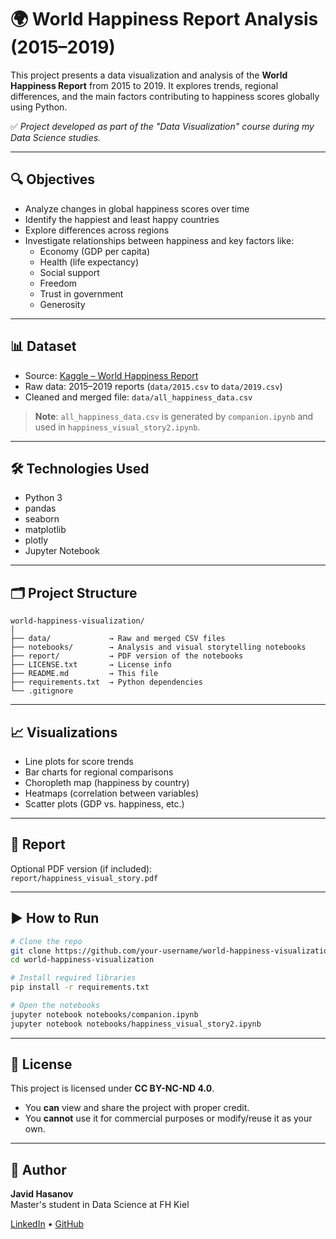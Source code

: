 # 🌍 World Happiness Report Analysis (2015–2019)

This project presents a data visualization and analysis of the **World Happiness Report** from 2015 to 2019. It explores trends, regional differences, and the main factors contributing to happiness scores globally using Python.

✅ *Project developed as part of the "Data Visualization" course during my Data Science studies.*

---

## 🔍 Objectives

- Analyze changes in global happiness scores over time  
- Identify the happiest and least happy countries  
- Explore differences across regions  
- Investigate relationships between happiness and key factors like:
  - Economy (GDP per capita)
  - Health (life expectancy)
  - Social support
  - Freedom
  - Trust in government
  - Generosity

---

## 📊 Dataset

- Source: [Kaggle – World Happiness Report](https://www.kaggle.com/datasets/unsdsn/world-happiness)
- Raw data: 2015–2019 reports (`data/2015.csv` to `data/2019.csv`)
- Cleaned and merged file: `data/all_happiness_data.csv`

> **Note**: `all_happiness_data.csv` is generated by `companion.ipynb` and used in `happiness_visual_story2.ipynb`.

---

## 🛠️ Technologies Used

- Python 3  
- pandas  
- seaborn  
- matplotlib  
- plotly  
- Jupyter Notebook

---

## 🗂️ Project Structure

```
world-happiness-visualization/
│
├── data/             → Raw and merged CSV files  
├── notebooks/        → Analysis and visual storytelling notebooks  
├── report/           → PDF version of the notebooks 
├── LICENSE.txt       → License info  
├── README.md         → This file  
├── requirements.txt  → Python dependencies  
└── .gitignore
```

---

## 📈 Visualizations

- Line plots for score trends  
- Bar charts for regional comparisons  
- Choropleth map (happiness by country)  
- Heatmaps (correlation between variables)  
- Scatter plots (GDP vs. happiness, etc.)

---

## 📄 Report

Optional PDF version (if included):  
`report/happiness_visual_story.pdf`

---

## ▶️ How to Run

```bash
# Clone the repo
git clone https://github.com/your-username/world-happiness-visualization.git
cd world-happiness-visualization

# Install required libraries
pip install -r requirements.txt

# Open the notebooks
jupyter notebook notebooks/companion.ipynb
jupyter notebook notebooks/happiness_visual_story2.ipynb
```

---

## 📜 License

This project is licensed under **CC BY-NC-ND 4.0**.

- You **can** view and share the project with proper credit.  
- You **cannot** use it for commercial purposes or modify/reuse it as your own.

---

## 👤 Author

**Javid Hasanov**  
Master's student in Data Science at FH Kiel
  
[LinkedIn](https://www.linkedin.com/in/cavid-h%C9%990s%C9%99nov-0226ca/) • [GitHub](https://github.com/H-Cavid)

